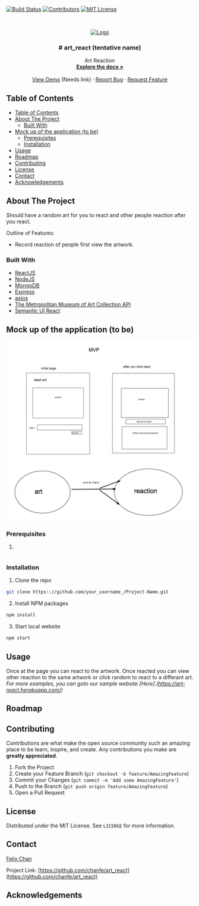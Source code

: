 <!--
*** Thanks for checking out this README Template. If you have a suggestion that would
*** make this better please fork the repo and create a pull request or simple open
*** an issue with the tag "enhancement".
*** Thanks again! Now go create something AMAZING! :D
-->





<!-- PROJECT SHIELDS -->
<!--
*** I'm using markdown "reference style" links for readability.
*** Reference links are enclosed in brackets [ ] instead of parentheses ( ).
*** See the bottom of this document for the declaration of the reference variables
*** for build-url, contributors-url, etc. This is an optional, concise syntax you may use.
*** https://www.markdownguide.org/basic-syntax/#reference-style-links
-->
[![Build Status][build-shield]][build-url]
[![Contributors][contributors-shield]][contributors-url]
[![MIT License][license-shield]][license-url]



<!-- PROJECT LOGO -->
<br />
<p align="center">
  <a href="https://github.com/chanfe/art_react/">
    <img src="#" alt="Logo" width="80" height="80">
  </a>

  <h3 align="center"># art_react (tentative name)</h3>

  <p align="center">
    Art Reaction
    <br />
    <a href="https://github.com/chanfe/art_react"><strong>Explore the docs »</strong></a>
    <br />
    <br />
    <a href="https://github.com/chanfe/art_react">View Demo</a> (Needs link)
    ·
    <a href="https://github.com/chanfe/art_react/issues">Report Bug</a>
    ·
    <a href="https://github.com/chanfe/art_react/issues">Request Feature</a>
  </p>
</p>



<!-- TABLE OF CONTENTS -->
## Table of Contents

- [Table of Contents](#Table-of-Contents)
- [About The Project](#About-The-Project)
  - [Built With](#Built-With)
- [Mock up of the application (to be)](#Mock-up-of-the-application-to-be)
  - [Prerequisites](#Prerequisites)
  - [Installation](#Installation)
- [Usage](#Usage)
- [Roadmap](#Roadmap)
- [Contributing](#Contributing)
- [License](#License)
- [Contact](#Contact)
- [Acknowledgements](#Acknowledgements)



<!-- ABOUT THE PROJECT -->
## About The Project

Should have a random art for you to react and other people reaction after you react.


Outline of Features:
* Record reaction of people first view the artwork.


### Built With
* [ReactJS](https://reactjs.org)
* [NodeJS](https://nodejs.org/)
* [MongoDB](https://www.mongodb.com/)
* [Express](https://expressjs.com/)
* [axios](https://github.com/axios/axios)
* [The Metropolitan Museum of Art Collection API](https://metmuseum.github.io/)
* [Semantic UI React](https://react.semantic-ui.com/)


<!-- MockUp of the Application (to be removed) -->
## Mock up of the application (to be)

![](client/src/assets/MVP.png)
![](client/src/assets/Relationship.png)

### Prerequisites
1. 
```
```

### Installation
1. Clone the repo
```sh
git clone https:://github.com/your_username_/Project-Name.git
```
2. Install NPM packages
```sh
npm install
```
3. Start local website
```sh
npm start
```

<!-- USAGE EXAMPLES -->
## Usage
Once at the page you can react to the artwork.  Once reacted you can view other reaction to the same artwork or click random to react to a differant art.
_For more examples, you can goto our sample website [Here].(https://art-react.herokuapp.com/)_



<!-- ROADMAP -->
## Roadmap

<!-- See the [open issues](https://github.com/othneildrew/Best-README-Template/issues) for a list of proposed features (and known issues). -->



<!-- CONTRIBUTING -->
## Contributing

Contributions are what make the open source community such an amazing place to be learn, inspire, and create. Any contributions you make are **greatly appreciated**.

1. Fork the Project
2. Create your Feature Branch (`git checkout -b feature/AmazingFeature`)
3. Commit your Changes (`git commit -m 'Add some AmazingFeature'`)
4. Push to the Branch (`git push origin feature/AmazingFeature`)
5. Open a Pull Request



<!-- LICENSE -->
## License

Distributed under the MIT License. See `LICENSE` for more information.



<!-- CONTACT -->
## Contact

[Felix Chan](https://github.com/chanfe)

Project Link: [https://github.com/chanfe/art_react](https://github.com/chanfe/art_react)



<!-- ACKNOWLEDGEMENTS -->
## Acknowledgements





<!-- MARKDOWN LINKS & IMAGES -->
<!-- https://www.markdownguide.org/basic-syntax/#reference-style-links -->
[build-shield]: https://img.shields.io/badge/build-passing-brightgreen.svg?style=flat-square
[build-url]: #
[contributors-shield]: https://img.shields.io/badge/contributors-1-orange.svg?style=flat-square
[contributors-url]: https://github.com/chingu-voyages/v10-bears-team-03/graphs/contributors
[license-shield]: https://img.shields.io/badge/license-MIT-blue.svg?style=flat-square
[license-url]: https://choosealicense.com/licenses/mit
[linkedin-shield]: https://img.shields.io/badge/-LinkedIn-black.svg?style=flat-square&logo=linkedin&colorB=555
[product-screenshot]: https://i.imgur.com/Jfnx1uj.png
